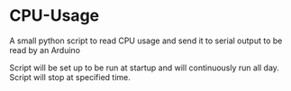 # CPU-Usage
A small python script to read CPU usage and send it to serial output to be read by an Arduino

Script will be set up to be run at startup and will continuously run all day. Script will stop at specified time.

